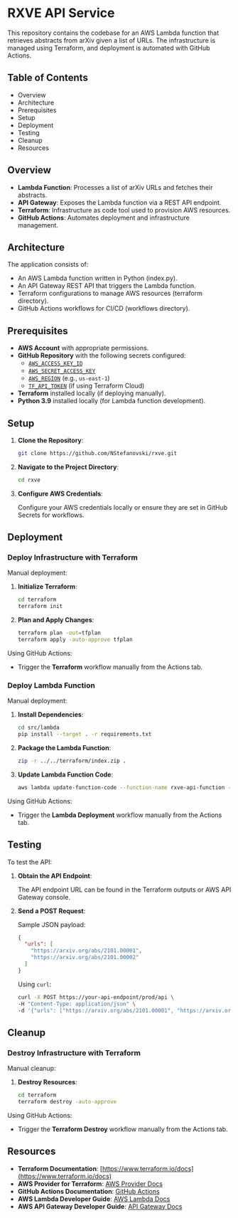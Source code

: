 # RXVE API Service

This repository contains the codebase for an AWS Lambda function that retrieves abstracts from arXiv given a list of URLs. The infrastructure is managed using Terraform, and deployment is automated with GitHub Actions.

## Table of Contents

- Overview
- Architecture
- Prerequisites
- Setup
- Deployment
- Testing
- Cleanup
- Resources

## Overview

- **Lambda Function**: Processes a list of arXiv URLs and fetches their abstracts.
- **API Gateway**: Exposes the Lambda function via a REST API endpoint.
- **Terraform**: Infrastructure as code tool used to provision AWS resources.
- **GitHub Actions**: Automates deployment and infrastructure management.

## Architecture

The application consists of:

- An AWS Lambda function written in Python (index.py).
- An API Gateway REST API that triggers the Lambda function.
- Terraform configurations to manage AWS resources (terraform directory).
- GitHub Actions workflows for CI/CD (workflows directory).

## Prerequisites

- **AWS Account** with appropriate permissions.
- **GitHub Repository** with the following secrets configured:
  - [`AWS_ACCESS_KEY_ID`](command:_github.copilot.openSymbolFromReferences?%5B%22%22%2C%5B%7B%22uri%22%3A%7B%22scheme%22%3A%22file%22%2C%22authority%22%3A%22%22%2C%22path%22%3A%22%2Fc%3A%2FSource%20Code%2FProjects%2Frxve%2F.github%2Fworkflows%2Fterraform-destroy.yml%22%2C%22query%22%3A%22%22%2C%22fragment%22%3A%22%22%7D%2C%22pos%22%3A%7B%22line%22%3A22%2C%22character%22%3A41%7D%7D%5D%2C%229337f1ae-4469-4980-96a2-9d8a92cd26ee%22%5D "Go to definition")
  - [`AWS_SECRET_ACCESS_KEY`](command:_github.copilot.openSymbolFromReferences?%5B%22%22%2C%5B%7B%22uri%22%3A%7B%22scheme%22%3A%22file%22%2C%22authority%22%3A%22%22%2C%22path%22%3A%22%2Fc%3A%2FSource%20Code%2FProjects%2Frxve%2F.github%2Fworkflows%2Fterraform-destroy.yml%22%2C%22query%22%3A%22%22%2C%22fragment%22%3A%22%22%7D%2C%22pos%22%3A%7B%22line%22%3A23%2C%22character%22%3A45%7D%7D%5D%2C%229337f1ae-4469-4980-96a2-9d8a92cd26ee%22%5D "Go to definition")
  - [`AWS_REGION`](command:_github.copilot.openSymbolFromReferences?%5B%22%22%2C%5B%7B%22uri%22%3A%7B%22scheme%22%3A%22file%22%2C%22authority%22%3A%22%22%2C%22path%22%3A%22%2Fc%3A%2FSource%20Code%2FProjects%2Frxve%2F.github%2Fworkflows%2Fterraform-destroy.yml%22%2C%22query%22%3A%22%22%2C%22fragment%22%3A%22%22%7D%2C%22pos%22%3A%7B%22line%22%3A9%2C%22character%22%3A2%7D%7D%5D%2C%229337f1ae-4469-4980-96a2-9d8a92cd26ee%22%5D "Go to definition") (e.g., `us-east-1`)
  - [`TF_API_TOKEN`](command:_github.copilot.openSymbolFromReferences?%5B%22%22%2C%5B%7B%22uri%22%3A%7B%22scheme%22%3A%22file%22%2C%22authority%22%3A%22%22%2C%22path%22%3A%22%2Fc%3A%2FSource%20Code%2FProjects%2Frxve%2F.github%2Fworkflows%2Fterraform-destroy.yml%22%2C%22query%22%3A%22%22%2C%22fragment%22%3A%22%22%7D%2C%22pos%22%3A%7B%22line%22%3A7%2C%22character%22%3A2%7D%7D%5D%2C%229337f1ae-4469-4980-96a2-9d8a92cd26ee%22%5D "Go to definition") (if using Terraform Cloud)
- **Terraform** installed locally (if deploying manually).
- **Python 3.9** installed locally (for Lambda function development).

## Setup

1. **Clone the Repository**:

   ```sh
   git clone https://github.com/NStefanovski/rxve.git
   ```

2. **Navigate to the Project Directory**:

   ```sh
   cd rxve
   ```

3. **Configure AWS Credentials**:

   Configure your AWS credentials locally or ensure they are set in GitHub Secrets for workflows.

## Deployment

### Deploy Infrastructure with Terraform

Manual deployment:

1. **Initialize Terraform**:

   ```sh
   cd terraform
   terraform init
   ```

2. **Plan and Apply Changes**:

   ```sh
   terraform plan -out=tfplan
   terraform apply -auto-approve tfplan
   ```

Using GitHub Actions:

- Trigger the **Terraform** workflow manually from the Actions tab.

### Deploy Lambda Function

Manual deployment:

1. **Install Dependencies**:

   ```sh
   cd src/lambda
   pip install --target . -r requirements.txt
   ```

2. **Package the Lambda Function**:

   ```sh
   zip -r ../../terraform/index.zip .
   ```

3. **Update Lambda Function Code**:

   ```sh
   aws lambda update-function-code --function-name rxve-api-function --zip-file fileb://../../terraform/index.zip
   ```

Using GitHub Actions:

- Trigger the **Lambda Deployment** workflow manually from the Actions tab.

## Testing

To test the API:

1. **Obtain the API Endpoint**:

   The API endpoint URL can be found in the Terraform outputs or AWS API Gateway console.

2. **Send a POST Request**:

   Sample JSON payload:

   ```json
   {
     "urls": [
       "https://arxiv.org/abs/2101.00001",
       "https://arxiv.org/abs/2101.00002"
     ]
   }
   ```

   Using `curl`:

   ```sh
   curl -X POST https://your-api-endpoint/prod/api \
   -H "Content-Type: application/json" \
   -d '{"urls": ["https://arxiv.org/abs/2101.00001", "https://arxiv.org/abs/2101.00002"]}'
   ```

## Cleanup

### Destroy Infrastructure with Terraform

Manual cleanup:

1. **Destroy Resources**:

   ```sh
   cd terraform
   terraform destroy -auto-approve
   ```

Using GitHub Actions:

- Trigger the **Terraform Destroy** workflow manually from the Actions tab.

## Resources

- **Terraform Documentation**: [https://www.terraform.io/docs](https://www.terraform.io/docs)
- **AWS Provider for Terraform**: [AWS Provider Docs](https://registry.terraform.io/providers/hashicorp/aws/latest/docs)
- **GitHub Actions Documentation**: [GitHub Actions](https://docs.github.com/en/actions)
- **AWS Lambda Developer Guide**: [AWS Lambda Docs](https://docs.aws.amazon.com/lambda/latest/dg/welcome.html)
- **AWS API Gateway Developer Guide**: [API Gateway Docs](https://docs.aws.amazon.com/apigateway/latest/developerguide/welcome.html)